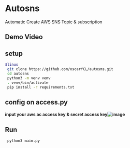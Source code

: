 # Autosns
Automatic Create AWS SNS Topic &amp; subscription
## Demo Video

## setup
```bash
$linux
 git clone https://github.com/oscarYCL/autosms.git
 cd autosns
 python3 -m venv venv
 . venv/bin/activate
 pip install -r requirements.txt
```
## config on access.py
#### input your aws ac access key & secret access key![image](https://user-images.githubusercontent.com/61004532/117772790-227fa400-b26a-11eb-96e2-0b35087bf8a7.png)


## Run
```bash
 python3 main.py
```
